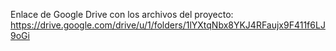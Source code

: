 Enlace de Google Drive con los archivos del proyecto: https://drive.google.com/drive/u/1/folders/1lYXtqNbx8YKJ4RFaujx9F411f6LJ9oGi
